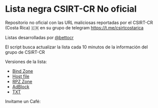 # Lista negra CSIRT-CR No oficial

Repositorio no oficial con las URL maliciosas reportadas por el CSIRT-CR (Costa Rica) 🇨🇷 en su grupo de telegram https://t.me/csirtcostarica

Listas desarrolladas por [@bettocr](https://t.me/bettocr "@bettocr")

El script busca actualizar la lista cada 10 minutos de la información del grupo de CSIRT-CR

Versiones de la lista:
- [Bind Zone](https://blocklist.betto.me/malicious_bind.zone "Bind Zone")
- [Host file](https://blocklist.betto.me/malicious_hosts.txt "Host file")
- [RPZ Zone](https://blocklist.betto.me/malicious_rpz.zone "RPZ Zone")
- [AdBlock](https://blocklist.betto.me/malicious_urls.adblock "AdBlock")
- [TXT](https://blocklist.betto.me/malicious_urls.txt "TXT")

Invitame un Café: 

